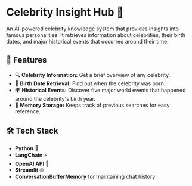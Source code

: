 # Celebrity Insight Hub 🌟  

An AI-powered celebrity knowledge system that provides insights into famous personalities. It retrieves information about celebrities, their birth dates, and major historical events that occurred around their time.  

## 🚀 Features  
- 🔍 **Celebrity Information:** Get a brief overview of any celebrity.  
- 📅 **Birth Date Retrieval:** Find out when the celebrity was born.  
- 🌍 **Historical Events:** Discover five major world events that happened around the celebrity's birth year.  
- 📝 **Memory Storage:** Keeps track of previous searches for easy reference.  

## 🛠️ Tech Stack  
- **Python** 🐍  
- **LangChain** ⚡  
- **OpenAI API** 🤖  
- **Streamlit** 🌐  
- **ConversationBufferMemory** for maintaining chat history  

